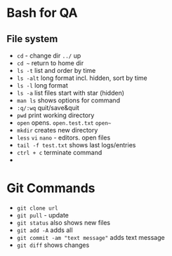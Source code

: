 # Bash for QA

## File system

- `cd` - change dir `../` up
- `cd ~` return to home dir
- `ls -t` list and order by time
- `ls -alt` long format incl. hidden, sort by time
- `ls -l` long format
- `ls -a` list files start with star (hidden)
- `man ls` shows options for command
- `:q/:wq` quit/save&quit
- `pwd` print working directory
- `open` opens. `open.test.txt` `open~`
- `mkdir` creates new directory
- `less` `vi` `nano` - editors. open files
- `tail -f test.txt` shows last logs/entries
- `ctrl + c` terminate command
- 



# Git Commands


- `git clone url`
- `git pull` - update
- `git status` also shows new files
- `git add -A` adds all
- `git commit -am "text message"` adds text message
- `git diff` shows changes
